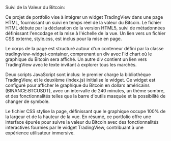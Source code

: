 Suivi de la Valeur du Bitcoin:

Ce projet de portfolio vise à intégrer un widget TradingView dans une page HTML, fournissant un suivi en temps réel de la valeur du Bitcoin. Le fichier HTML débute par la déclaration de la version HTML5, suivi de métadonnées définissant l'encodage et la mise à l'échelle de la vue. Un lien vers un fichier CSS externe, style.css, est inclus pour la mise en page.

Le corps de la page est structuré autour d'un conteneur défini par la classe tradingview-widget-container, comprenant un div avec l'id chart où le graphique du Bitcoin sera affiché. Un autre div contient un lien vers TradingView avec le texte invitant à explorer tous les marchés.

Deux scripts JavaScript sont inclus: le premier charge la bibliothèque TradingView, et le deuxième (index.js) initialise le widget. Ce widget est configuré pour afficher le graphique du Bitcoin en dollars américains (BINANCE:BTCUSDT), avec un intervalle de 240 minutes, un thème sombre, et des fonctionnalités telles que la barre d'outils masquée et la possibilité de changer de symbole.

Le fichier CSS stylise la page, définissant que le graphique occupe 100% de la largeur et de la hauteur de la vue. En résumé, ce portfolio offre une interface épurée pour suivre la valeur du Bitcoin avec des fonctionnalités interactives fournies par le widget TradingView, contribuant à une expérience utilisateur immersive.




